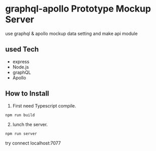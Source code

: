 # graphql-apollo Prototype Mockup Server
use graphql &amp; apollo mockup data setting and make api module

## used Tech

* express
* Node.js
* graphQL
* Apollo

## How to Install

1) First need Typescript compile.

```bash
npm run build
```

2) lunch the server.
```
npm run server
```

try connect localhost:7077
